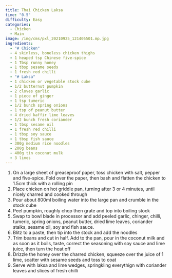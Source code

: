 ```yaml
---
title: Thai Chicken Laksa
time: "0.5"
difficulty: Easy
categories:
  - Chicken
  - Main
image: /img/cms/pxl_20210925_121405501.mp.jpg
ingredients:
  - "# Chicken"
  - 4 skinless, boneless chicken thighs
  - 1 heaped tsp Chinese five-spice
  - 1 Tbsp runny honey
  - 1 tbsp sesame seeds
  - 1 fresh red chilli
  - "# Laksa"
  - 1 chicken or vegetable stock cube
  - 1/2 butternut pumpkin
  - 2 cloves garlic
  - 1 piece of ginger
  - 1 tsp tumeric
  - 1/2 bunch spring onions
  - 1 tsp of peanut butter
  - 4 dried kaffir lime leaves
  - 1/2 bunch fresh coriander
  - 1 tbsp sesame oil
  - 1 fresh red chilli
  - 1 tbsp soy sauce
  - 1 tbsp fish sauce
  - 300g medium rice noodles
  - 200g beans
  - 400g tin coconut mulk
  - 3 limes
---
```

1. On a large sheet of greaseproof paper, toss chicken with salt, pepper and five-spice. Fold over the paper, then bash and flatten the chicken to 1.5cm thick with a rolling pin
2. Place chicken on hot griddle pan, turning after 3 or 4 minutes, until nicely charred and cooked through
3. Pour about 800ml boiling water into the large pan and crumble in the stock cube
4. Peel pumpkin, roughly chop then grate and top into boiling stock
5. Swap to bowl blade in processor and add peeled garlic, chinger, chilli, tumeric, spring onions, peanut butter, dried lime leaves, coriander stalks, sesame oil, soy and fish sauce. 
6. Blitz to a paste, then tip into the stock and add the noodles
7. Trim beans and cut in half. Add to the pan, pour in the coconut milk and as soon as it boils, taste, correct the seasoning with soy sauce and lime juice, then turn the heat off
8. Drizzle the honey over the charred chicken, squeeze over the juice of 1 lime, scatter with sesame seeds and toss to coat
9. Serve with laksa and lime wedges, springkling everythign with coriander leaves and slices of fresh chilli